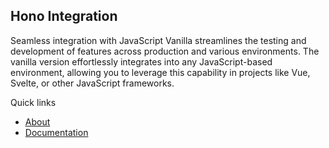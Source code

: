 ## Hono Integration

Seamless integration with JavaScript Vanilla streamlines the testing and development of features across production and various environments. The vanilla version effortlessly integrates into any JavaScript-based environment, allowing you to leverage this capability in projects like Vue, Svelte, or other JavaScript frameworks.

Quick links

- [About](https://basestack.co/)
- [Documentation](https://docs.basestack.co/feature-flags/sdks/javascript)
